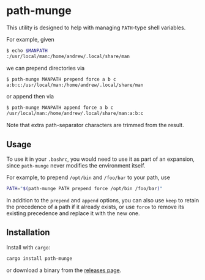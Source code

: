 # path-munge

This utility is designed to help with managing `PATH`-type shell variables.

For example, given
```bash
$ echo $MANPATH
:/usr/local/man:/home/andrew/.local/share/man
```
we can prepend directories via
```bash
$ path-munge MANPATH prepend force a b c
a:b:c:/usr/local/man:/home/andrew/.local/share/man
```
or append then via
```bash
$ path-munge MANPATH append force a b c
/usr/local/man:/home/andrew/.local/share/man:a:b:c
```

Note that extra path-separator characters are trimmed from the result.

## Usage

To use it in your `.bashrc`, you would need to use it as part of an expansion,
since `path-munge` never modifies the environment itself.

For example, to prepend `/opt/bin` and `/foo/bar` to your path, use
```bash
PATH="$(path-munge PATH prepend force /opt/bin /foo/bar)"
```

In addition to the `prepend` and `append` options, you can also use `keep`
to retain the precedence of a path if it already exists, or use `force` to
remove its existing precedence and replace it with the new one. 

## Installation

Install with `cargo`:
```bash
cargo install path-munge
```
or download a binary from the [releases page](https://github.com/adfernandes/path-munge/releases).
